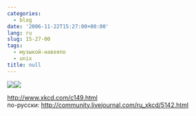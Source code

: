 ```yaml
---
categories:
  - blog
date: '2006-11-22T15:27:00+00:00'
lang: ru
slug: 15-27-00
tags:
  - музыкой-навеяло
  - unix
title: null
---
```




[![](http://pics.livejournal.com/yamadharma/pic/000087wp)](http://pics.livejournal.com/yamadharma/pic/000087wp/)[![](http://pics.livejournal.com/yamadharma/pic/000087wp)](http://pics.livejournal.com/yamadharma/pic/000087wp/)  
  
<http://www.xkcd.com/c149.html>  
по-русски: <http://community.livejournal.com/ru_xkcd/5142.html>